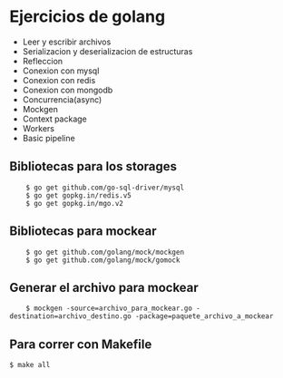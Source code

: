 # Ejercicios de golang

* Leer y escribir archivos
* Serializacion y deserializacion de estructuras
* Refleccion 
* Conexion con mysql
* Conexion con redis 
* Conexion con mongodb
* Concurrencia(async)
* Mockgen
* Context package
* Workers
* Basic pipeline


## Bibliotecas para los storages
```shell
    $ go get github.com/go-sql-driver/mysql
    $ go get gopkg.in/redis.v5
    $ go get gopkg.in/mgo.v2
```
## Bibliotecas para mockear
```shell
    $ go get github.com/golang/mock/mockgen
    $ go get github.com/golang/mock/gomock
```
## Generar el archivo para mockear
```shell
    $ mockgen -source=archivo_para_mockear.go -destination=archivo_destino.go -package=paquete_archivo_a_mockear
```

## Para correr con Makefile
```shell
$ make all
```